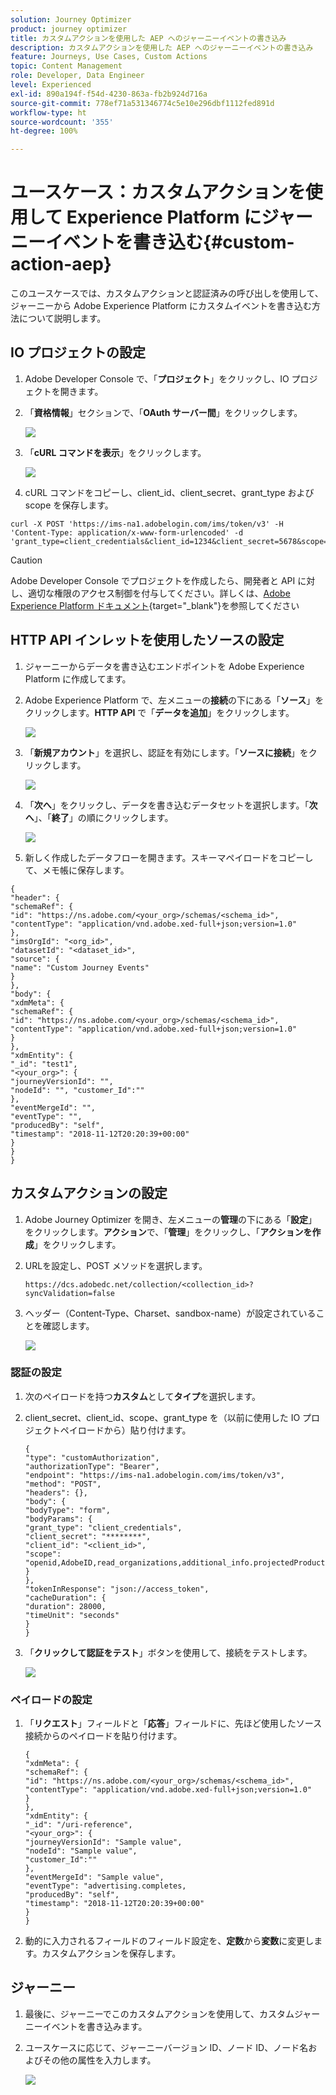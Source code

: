 ```yaml
---
solution: Journey Optimizer
product: journey optimizer
title: カスタムアクションを使用した AEP へのジャーニーイベントの書き込み
description: カスタムアクションを使用した AEP へのジャーニーイベントの書き込み
feature: Journeys, Use Cases, Custom Actions
topic: Content Management
role: Developer, Data Engineer
level: Experienced
exl-id: 890a194f-f54d-4230-863a-fb2b924d716a
source-git-commit: 778ef71a531346774c5e10e296dbf1112fed891d
workflow-type: ht
source-wordcount: '355'
ht-degree: 100%

---
```


# ユースケース：カスタムアクションを使用して Experience Platform にジャーニーイベントを書き込む{#custom-action-aep}

このユースケースでは、カスタムアクションと認証済みの呼び出しを使用して、ジャーニーから Adobe Experience Platform にカスタムイベントを書き込む方法について説明します。

## IO プロジェクトの設定

1. Adobe Developer Console で、「**プロジェクト**」をクリックし、IO プロジェクトを開きます。

1. 「**資格情報**」セクションで、「**OAuth サーバー間**」をクリックします。

   ![](assets/custom-action-aep-1.png)

1. 「**cURL コマンドを表示**」をクリックします。

   ![](assets/custom-action-aep-2.png)

1. cURL コマンドをコピーし、client_id、client_secret、grant_type および scope を保存します。

```
curl -X POST 'https://ims-na1.adobelogin.com/ims/token/v3' -H 'Content-Type: application/x-www-form-urlencoded' -d 'grant_type=client_credentials&client_id=1234&client_secret=5678&scope=openid,AdobeID,read_organizations,additional_info.projectedProductContext,session'
```

>[!CAUTION]
>
>Adobe Developer Console でプロジェクトを作成したら、開発者と API に対し、適切な権限のアクセス制御を付与してください。詳しくは、[Adobe Experience Platform ドキュメント](https://experienceleague.adobe.com/ja/docs/experience-platform/landing/platform-apis/api-authentication#grant-developer-and-api-access-control){target="_blank"}を参照してください

## HTTP API インレットを使用したソースの設定

1. ジャーニーからデータを書き込むエンドポイントを Adobe Experience Platform に作成してます。

1. Adobe Experience Platform で、左メニューの&#x200B;**接続**&#x200B;の下にある「**ソース**」をクリックします。**HTTP API** で「**データを追加**」をクリックします。

   ![](assets/custom-action-aep-3.png)

1. 「**新規アカウント**」を選択し、認証を有効にします。「**ソースに接続**」をクリックします。

   ![](assets/custom-action-aep-4.png)

1. 「**次へ**」をクリックし、データを書き込むデータセットを選択します。「**次へ**」、「**終了**」の順にクリックします。

   ![](assets/custom-action-aep-5.png)

1. 新しく作成したデータフローを開きます。スキーマペイロードをコピーして、メモ帳に保存します。

```
{
"header": {
"schemaRef": {
"id": "https://ns.adobe.com/<your_org>/schemas/<schema_id>",
"contentType": "application/vnd.adobe.xed-full+json;version=1.0"
},
"imsOrgId": "<org_id>",
"datasetId": "<dataset_id>",
"source": {
"name": "Custom Journey Events"
}
},
"body": {
"xdmMeta": {
"schemaRef": {
"id": "https://ns.adobe.com/<your_org>/schemas/<schema_id>",
"contentType": "application/vnd.adobe.xed-full+json;version=1.0"
}
},
"xdmEntity": {
"_id": "test1",
"<your_org>": {
"journeyVersionId": "",
"nodeId": "", "customer_Id":""
},
"eventMergeId": "",
"eventType": "",
"producedBy": "self",
"timestamp": "2018-11-12T20:20:39+00:00"
}
}
}
```

## カスタムアクションの設定

1. Adobe Journey Optimizer を開き、左メニューの&#x200B;**管理**&#x200B;の下にある「**設定**」をクリックします。**アクション**&#x200B;で、「**管理**」をクリックし、「**アクションを作成**」をクリックします。

1. URLを設定し、POST メソッドを選択します。

   `https://dcs.adobedc.net/collection/<collection_id>?syncValidation=false`

1. ヘッダー（Content-Type、Charset、sandbox-name）が設定されていることを確認します。

   ![](assets/custom-action-aep-7bis.png)

### 認証の設定

1. 次のペイロードを持つ&#x200B;**カスタム**&#x200B;として&#x200B;**タイプ**&#x200B;を選択します。

1. client_secret、client_id、scope、grant_type を（以前に使用した IO プロジェクトペイロードから）貼り付けます。

   ```
   {
   "type": "customAuthorization",
   "authorizationType": "Bearer",
   "endpoint": "https://ims-na1.adobelogin.com/ims/token/v3",
   "method": "POST",
   "headers": {},
   "body": {
   "bodyType": "form",
   "bodyParams": {
   "grant_type": "client_credentials",
   "client_secret": "********",
   "client_id": "<client_id>",
   "scope": "openid,AdobeID,read_organizations,additional_info.projectedProductContext,session"
   }
   },
   "tokenInResponse": "json://access_token",
   "cacheDuration": {
   "duration": 28000,
   "timeUnit": "seconds"
   }
   }
   ```

1. 「**クリックして認証をテスト**」ボタンを使用して、接続をテストします。

   ![](assets/custom-action-aep-8.png)

### ペイロードの設定

1. 「**リクエスト**」フィールドと「**応答**」フィールドに、先ほど使用したソース接続からのペイロードを貼り付けます。

   ```
   {
   "xdmMeta": {
   "schemaRef": {
   "id": "https://ns.adobe.com/<your_org>/schemas/<schema_id>",
   "contentType": "application/vnd.adobe.xed-full+json;version=1.0"
   }
   },
   "xdmEntity": {
   "_id": "/uri-reference",
   "<your_org>": {
   "journeyVersionId": "Sample value",
   "nodeId": "Sample value",
   "customer_Id":""
   },
   "eventMergeId": "Sample value",
   "eventType": "advertising.completes,
   "producedBy": "self",
   "timestamp": "2018-11-12T20:20:39+00:00"
   }
   }
   ```

1. 動的に入力されるフィールドのフィールド設定を、**定数**&#x200B;から&#x200B;**変数**&#x200B;に変更します。カスタムアクションを保存します。

## ジャーニー

1. 最後に、ジャーニーでこのカスタムアクションを使用して、カスタムジャーニーイベントを書き込みます。

1. ユースケースに応じて、ジャーニーバージョン ID、ノード ID、ノード名およびその他の属性を入力します。

   ![](assets/custom-action-aep-9.png)
